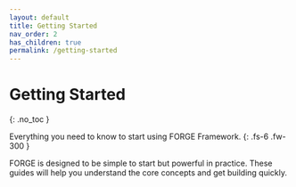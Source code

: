 ```yaml
---
layout: default
title: Getting Started
nav_order: 2
has_children: true
permalink: /getting-started
---
```


# Getting Started
{: .no_toc }

Everything you need to know to start using FORGE Framework.
{: .fs-6 .fw-300 }

FORGE is designed to be simple to start but powerful in practice. These guides will help you understand the core concepts and get building quickly.